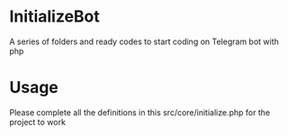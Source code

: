# InitializeBot
A series of folders and ready codes to start coding on Telegram bot with php

# Usage
Please complete all the definitions in this src/core/initialize.php for the project to work
